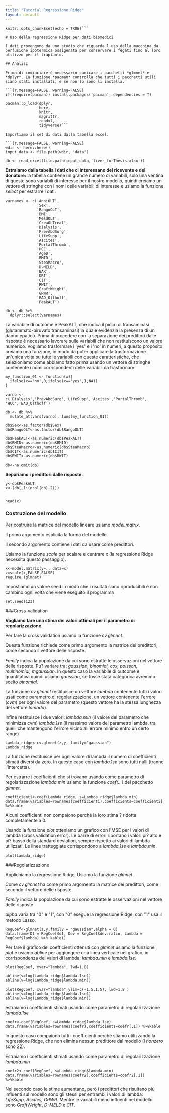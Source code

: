 ```yaml
---
title: "Tutorial Regressione Ridge"
layout: default
---
```


```{r setup, include=FALSE}
knitr::opts_chunk$set(echo = TRUE)```

# Uso della regressione Ridge per dati biomedici

I dati provengono da uno studio che riguarda l'uso della macchina da perfusione ipotermica ossigenata per conservare i fegati fino al loro utilizzo per il trapianto. 

## Analisi

Prima di cominciare è necessario caricare i pacchetti *glmnet* e *dplyr*. La funzione *pacman* controlla che tutti i pacchetti utili siano stati installati, e se non lo sono li installa.  

```{r,message=FALSE, warning=FALSE}
if(!require(pacman)) install.packages('pacman', dependencies = T)

pacman::p_load(dplyr,
               here,
               knitr,
               magrittr,
               readxl,
               tidyverse)```

Importiamo il set di dati dalla tabella excel.

```{r,message=FALSE, warning=FALSE}
wdir <- here::here()
input_data <- file.path(wdir, 'data')

db <- read_excel(file.path(input_data,'liver_forThesis.xlsx'))
```

**Estraiamo dalla tabella i dati che ci interessano del ricevente e del donatore:**
la tabella contiene un grande numero di variabili, solo una ventina di queste sono variabili di interesse per il nostro modello, quindi creiamo un vettore di stringhe con i nomi delle variabili di interesse e usiamo la funzione *select* per estrarre i dati. 
```{r, message=FALSE, warning=FALSE}
varnames <- c('AnniOLT',
              'Sex',
              'RangoOLT',
              'BMI',
              'MeldOLT',
              'CreaOLTreal',
              'Dialysis',
              'PrevAbdSurg',
              'LifeSupp',
              'Ascites',
              'PortalThromb',
              'HCC',
              'AgeD',
              'BMID',
              'SteaMacro',
              'D-MELD',
              'BAR',
              'DRI',
              'CIT',
              'RWIT',
              'GraftWeight',
              'GRWR',
              'EAD_Olthoff',
              'PeakALT')

db <- db %>% 
  dplyr::select(varnames)
```

La variabile di outcome è PeakALT, che indica il picco di transaminasi (glutammato-piruvato transaminasi) la quale evidenzia la presenza di un danno epatico. 
Prima di procedere con la separazione dei predittori dalle risposte è necessario lavorare sulle variabili che non restituiscono un valore numerico. Vogliamo trasformare i 'yes' e i 'no' in numeri, a questo proposito creiamo una funzione, in modo da poter applicare la trasformazione un'unica volta su tutte le variabili con queste caratteristiche, che selezioniamo come abbiamo fatto prima usando un vettore di stringhe contenente i nomi corrispondenti delle variabili da trasformare. 

```{r,message=FALSE, warning=FALSE}
my_function_01 <- function(x){
  ifelse(x=='no',0,ifelse(x=='yes',1,NA))
}

varno <- c('Dialysis','PrevAbdSurg','LifeSupp','Ascites','PortalThromb', 'HCC','EAD_Olthoff')

db <- db %>% 
  mutate_at(vars(varno), funs(my_function_01))
```


```{r,message=FALSE, warning=FALSE}
db$Sex<-as.factor(db$Sex)
db$RangoOLT<-as.factor(db$RangoOLT)

db$PeakALT<-as.numeric(db$PeakALT)
db$BMID<-as.numeric(db$BMID)
db$SteaMacro<-as.numeric(db$SteaMacro)
db$CIT<-as.numeric(db$CIT)
db$RWIT<-as.numeric(db$RWIT)

db<-na.omit(db)
```

**Separiamo i predittori dalle risposte.** 
```{r, message=FALSE, warning=FALSE}
y<-db$PeakALT
x<-(db[,1:(ncol(db)-2)]) 
```

```{r}

head(x)
```

### Costruzione del modello

Per costruire la matrice del modello lineare usiamo *model.matrix*. 

Il primo argomento esplicita la forma del modello.

Il secondo argomento contiene i dati da usare come predittori. 

Usiamo la funzione *scale* per scalare e centrare x (la regressione Ridge necessita questo passaggio).

```{r,message=FALSE, warning=FALSE}
x<-model.matrix(y~., data=x)
z=scale(x,FALSE,FALSE)
require (glmnet)
```
Impostiamo un valore seed in modo che i risultati siano riproducibili
e non cambino ogni volta che viene eseguito il programma
```{r,message=FALSE, warning=FALSE}
set.seed(123)
```
###Cross-validation

**Vogliamo fare una stima dei valori ottimali per il parametro di regolarizzazione.**

Per fare la cross validation usiamo la funzione *cv.glmnet*. 

Questa funzione richiede come primo argomento la matrice dei predittori, come secondo il vettore delle risposte. 

*Family* indica la popolazione da cui sono estratte le osservazioni nel vettore delle risposte. 
Pu? variare tra: *gaussian, binomial, cox, poisson, multinomial, mgaussian*. In questo caso la variabile di outcome è quantitativa quindi usiamo *gaussian*, se fosse stata categorica avremmo scelto *binomial*. 

La funzione *cv.glmnet* restituisce un vettore *lambda* contenente tutti i valori usati come parametro di regolarizzazione, un vettore contenente l'errore (*cvm*) per ogni valore del parametro (questo vettore ha la stessa lunghezza del vettore *lambda*). 

Infine restituisce i due valori: *lambda.min* (il valore del parametro che minimizza cvm) *lambda.1se* (il massimo valore del parametro lambda, tra quelli che mantengono l'errore vicino all'errore minimo entro un certo range)

```{r,message=FALSE, warning=FALSE}
Lambda_ridge<-cv.glmnet(z,y, family="gaussian")
Lambda_ridge
```
La funzione restituisce per ogni valore di lambda il numero di coefficienti stimati diversi da zero. In questo caso con *lambda.1se* sono tutti nulli (tranne l'intercetta). 

Per estrarre i coefficienti che si trovano usando come parametro di regolarizzazione *lambda.min* usiamo la funzione *coef(...)* del pacchetto *glmnet*.

```{r,message=FALSE, warning=FALSE}
coefficienti<-coef(Lambda_ridge, s=Lambda_ridge$lambda.min)   
data.frame(variables=rownames(coefficienti),coefficients=coefficienti[,1]) %>%kable
```
Alcuni coefficienti non compaiono perché la loro stima ? ridotta completamente a 0. 

Usando la funzione *plot* otteniamo un grafico con l'MSE per i valori di lambda (cross validation error). Le barre di errori riportano i valori pi? alto e pi? basso della standard deviation, sempre rispetto ai valori di lambda utilizzati. Le linee tratteggiate corrispondono a *lambda.1se* e *lambda.min*. 
```{r,message=FALSE, warning=FALSE}
plot(Lambda_ridge)
```

###Regolarizzazione

Applichiamo la regressione Ridge. 
Usiamo la funzione *glmnet*. 

Come *cv.glmnet* ha come primo argomento la matrice dei predittori, come secondo il vettore delle risposte. 

*Family* indica la popolazione da cui sono estratte le osservazioni nel vettore delle risposte. 

*alpha* varia tra "0" e "1", con "0" esegue la regressione Ridge, con "1" usa il metodo Lasso.

```{r, message=FALSE, warning=FALSE}
RegCoef<-glmnet(z,y,family = "gaussian",alpha = 0)
data.frame(Df = RegCoef$df, Dev = RegCoef$dev.ratio, Lambda = RegCoef$lambda) %>% kable() 
```

Per fare il grafico dei coefficienti ottenuti con *glmnet* usiamo la funzione *plot* e usiamo *abline* per aggiungere una linea verticale nel grafico, in corrispondenza dei valori di lambda: *lambda.min* e *lambda.1se*.

```{r, message=FALSE, warning=FALSE}
plot(RegCoef, xvar="lambda", lwd=1.8)

abline(v=log(Lambda_ridge$lambda.1se))
abline(v=log(Lambda_ridge$lambda.min))
```

```{r,message=FALSE, warning=FALSE}
plot(RegCoef, xvar="lambda",ylim=c(-1.5,1.5), lwd=1.8 )
abline(v=log(Lambda_ridge$lambda.1se))
abline(v=log(Lambda_ridge$lambda.min))
```

estraiamo i coefficienti stimati usando come parametro di regolarizzazione *lambda.1se*

```{r,message=FALSE, warning=FALSE}
coefr<-coef(RegCoef, s=Lambda_ridge$lambda.1se)
data.frame(variables=rownames(coefr),coefficients=coefr[,1]) %>%kable

```
In questo caso compaiono tutti i coefficienti perché stiamo utilizzando la regressione Ridge, che non elimina nessun predittore dal modello (i *nonzero* sono 22).


Estraiamo i coefficienti stimati usando come parametro di regolarizzazione *lambda.min*

```{r,message=FALSE, warning=FALSE}
coefr2<-coef(RegCoef, s=Lambda_ridge$lambda.min)
data.frame(variables=rownames(coefr2),coefficients=coefr2[,1]) %>%kable
```

Nel secondo caso le stime aumentano, però i predittori che risultano più influenti sul modello sono gli stessi per entrambi i valori di lambda: *LifeSupp, Ascites, GRWR*.
Mentre le variabili meno influenti nel modello sono *GraftWeight*, *D-MELD* e *CIT*. 

